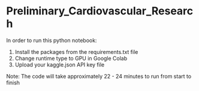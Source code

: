 # Preliminary_Cardiovascular_Research

In order to run this python notebook:

1. Install the packages from the requirements.txt file
2. Change runtime type to GPU in Google Colab
3. Upload your kaggle.json API key file

Note: The code will take approximately 22 - 24 minutes to run from start to finish

